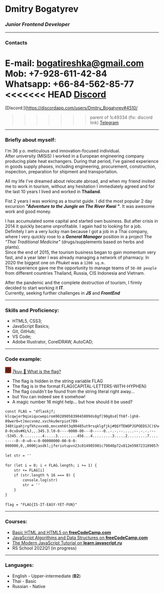 # Dmitry Bogatyrev
### _Junior Frontend Developer_
_____

### Contacts
**E-mail:** bogatireshka@gmail.com<br>
**Mob:** +7-928-611-42-84<br>
**Whatsapp:** +66-84-562-85-77<br>
<<<<<<< HEAD
[Discord](https://discordapp.com/users/Dmitry_Bogatyrev#4510/)<br>
=======
[Discord:](https://discordapp.com/users/Dmitry_Bogatyrev#4510/<br>
>>>>>>> parent of 1c49334 (fix: discord link)
[Telegram](https://t.me/Bogatyrev_Dim)<br>
_____

### Briefly about myself:

I'm 36 y.o. meticulous and innovation-focused individual.<br>
After university (MISiS) I worked in a European engineering company producing plate heat exchangers. During that period, I’ve gained experience in goods supply phases, including engineering, procurement, construction, inspection, preparation for shipment and transportation.<br>

All my life I've dreamed about relocate abroad, and when my friend invited me to work in tourism, without any hesitation I immediately agreed and for the last 10 years I lived and worked in **Thailand**.<br>

Fist 2 years I was working as a tourist guide. I did the most popular 2 day excursion **_\"Adventure to the Jungle on The River Kwai \"_**. It was awesome work and good money.<br>

I has accumulated some capital and started own business. But after crisis in 2014 it quickly became unprofitable. I again had to looking for a job. Definitely I am a very lucky man because I got a job in a Thai company, where I very quickly rose to a **_General Manager_**  position in a project The _\"Thai Traditional Medicine\"_ (drugs/supplements based on herbs and plants).<br>
Since the end of 2015, the tourism business began to gain momentum very fast, and a year later I was already managing a network of pharmacy. In 2020 the biggest one on _Phuket_ was a `1200 sq.m.`<br>
This experience gave me the opportunity to manage teams of `50-80 people` from different countries Thailand, Russia, CIS Indonesia and Vietnam.<br>

After the pandemic and the complete destruction of tourism, I firmly decided to start working it **IT**.<br>
Currently, seeking further challenges in **_JS_** and **_FrontEnd_**<br>
_____

### Skills and Proficiency:

- HTML5, CSS3;
- JavaScript Basics;
- Git, GitHub;
- VS Code;
- Adobe Illustrator, CorelDRAW, AutoCAD;
_____
### Code example:

![CodeWars](https://github.com/Bogagree/rsschool-cv/blob/gh-pages/CodeWars.jpg) [7kuy 🚩 What is the flag?](https://www.codewars.com/kata/61efc02e4fd88600343b5c58)<br>

- The flag is hidden in the string variable FLAG
- The flag is in the format FLAG{CAPITAL-LETTERS-WITH-HYPHEN}
- The flag couldn't be found from the string literal right away... 
- but You can indeed see it somehow!
- A magic number 16 might help... but how should it be used?<br>

```
const FLAG = "dflaskjf; klcqwjer9qieiqucwepirom9028905839045809ds8gf[90g8sd[fh8f-[gh8-09wer0=t]mxcvnmz.xvchku9erpiot789-348tipahjrgfkhzxvxmb,mncxmh6t3q90485ut9rsqklgfjkj#Q$YTEWOPJGPOEDSJC)$%#@^*@$%690uiodrj;lstj3;wpiot8ujdfpgioja90-8-0cx8v#KL%J,,.345.3.l0-0----0000-00---0-----0..-.-.--.....--.-.-.----5345..9.........4.....3.........456...4.........3.....2.........7.....3424.......................564...544......4...5.8...9.....6...3.7.........79345.9.565.....1...1.3...7.....1...1.33452.......................013..89345......4......9......732......8........6......8........9......9........846..78654......................698............8...3............6.....098345.....73............6...6............186...........................79843..9879878....6.......7.......8.......5.......8.......6.......9.......9.....12387.....7............................786982..........8........45623..77833...........9...............109841....................345.....723....5...1...6...2...6...3....5......78234.....45....1...8...7...8...2...3....873....4...5...........................4.....7..........1...5............9.4...93459......1...............1...............1............................4.....3..345634..3...7...3........7.5....3455......1.....3.........2.....867843....1............................5321452............1...............1...............1....743745.....1...............1............................2345754..5.....44........6.....354335....3.....13........4.....42........7542345................4....2...533....52...3.....6....2.3..9.....98...1..7.6.....6....7...88.....5....6....9...964....................------0--0-=0-=-0-00000000-00-0-0-000000,0,,0000jasdkl;jferiotupvn23c014985901c79840p72x812m598723189057m2190857mx98012479812798m1407395813479857m2149857198x0579814320758937981982347384957983g"

let str = ''

for (let i = 0; i < FLAG.length; i += 1) {
    str += FLAG[i]
    if (str.length % 16 === 0) {
        console.log(str)
        str = ''
    }
}

flag = "FLAG{IS-IT-EASY-YET-FUN}"
```
_____

### Courses:

- [Basic HTML and HTML5 on **freeCodeCamp.com**](https://www.freecodecamp.org/learn/responsive-web-design/)<br>
- [JavaScript Algorithms and Data Structures on **freeCodeCamp.com**](https://www.freecodecamp.org/learn/javascript-algorithms-and-data-structures/)<br>
- [The Modern JavaScript Tutorial on **learn.javascript.ru**](https://learn.javascript.ru/)<br>
- RS School 2022Q1 (in progress)
_____

### Languages:

- English - Upper-intermediate (**B2**)<br>
- Thai - Basic<br>
- Russian - Native<br>